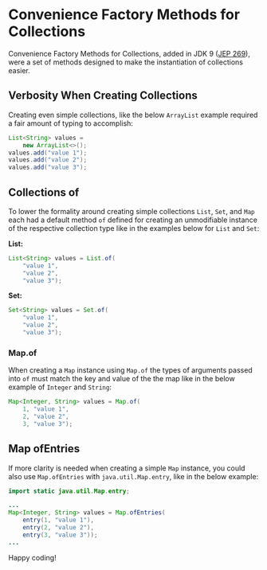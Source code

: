 # Convenience Factory Methods for Collections

Convenience Factory Methods for Collections, added in JDK 9 ([JEP 269](https://openjdk.java.net/jeps/269)), were a set of methods designed to make the instantiation of collections easier. 

## Verbosity When Creating Collections 

Creating even simple collections, like the below `ArrayList` example required a fair amount of typing to accomplish:

```java
List<String> values = 
	new ArrayList<>();
values.add("value 1");
values.add("value 2");
values.add("value 3");
```
 
## Collections of

To lower the formality around creating simple collections `List`, `Set`, and `Map` each had a default method `of` defined for creating an unmodifiable instance of the respective collection type like in the examples below for `List` and `Set`:

**List:**

```java
List<String> values = List.of(
	"value 1", 
	"value 2", 
	"value 3");
```

**Set:**
```java
Set<String> values = Set.of(
	"value 1", 
	"value 2", 
	"value 3");
```

### Map.of

When creating a `Map` instance using `Map.of` the types of arguments passed into `of` must match the key and value of the the map like in the below example of `Integer` and `String`:

```java
Map<Integer, String> values = Map.of(
	1, "value 1", 
	2, "value 2", 
	3, "value 3");
```

## Map ofEntries

If more clarity is needed when creating a simple `Map` instance, you could also use `Map.ofEntries` with `java.util.Map.entry`, like in the below example: 

```java
import static java.util.Map.entry;

...
Map<Integer, String> values = Map.ofEntries(
	entry(1, "value 1"), 
	entry(2, "value 2"), 
	entry(3, "value 3"));
...
```

Happy coding! 